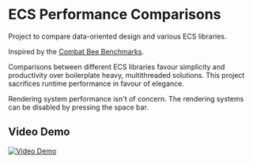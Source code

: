 # ECS Performance Comparisons

Project to compare data-oriented design and various ECS libraries.

Inspired by the [Combat Bee Benchmarks](https://github.com/maskrosen/combat-bees-benchmarks).

Comparisons between different ECS libraries favour simplicity and productivity over boilerplate heavy, multithreaded solutions. This project sacrifices runtime performance in favour of elegance.

Rendering system performance isn't of concern. The rendering systems can be disabled by pressing the space bar.

## Video Demo

[![Video Demo](https://img.youtube.com/vi/rrW4-jHXLG0/0.jpg)](https://www.youtube.com/watch?v=rrW4-jHXLG0)
